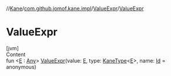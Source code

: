 //[Kane](../../index.md)/[com.github.jomof.kane.impl](../index.md)/[ValueExpr](index.md)/[ValueExpr](-value-expr.md)



# ValueExpr  
[jvm]  
Content  
fun <[E](index.md) : [Any](https://kotlinlang.org/api/latest/jvm/stdlib/kotlin/-any/index.html)> [ValueExpr](-value-expr.md)(value: [E](index.md), type: [KaneType](../../com.github.jomof.kane.impl.types/-kane-type/index.md)<[E](index.md)>, name: [Id](../index.md#%5Bcom.github.jomof.kane.impl%2FId%2F%2F%2FPointingToDeclaration%2F%5D%2FClasslikes%2F-1137976118) = anonymous)  




